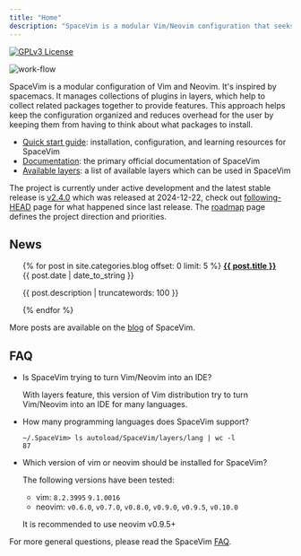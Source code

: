 ```yaml
---
title: "Home"
description: "SpaceVim is a modular Vim/Neovim configuration that seeks to provide layer feature."
---
```


[![GPLv3 License](https://img.spacevim.org/license-GPLv3-blue.svg)](development/#license)

![work-flow](https://img.spacevim.org/workflow.png)

SpaceVim is a modular configuration of Vim and Neovim.
It's inspired by spacemacs. It manages collections of plugins in layers,
which help to collect related packages together to provide features.
This approach helps keep the configuration organized and reduces
overhead for the user by keeping them from having to think about
what packages to install.

- [Quick start guide](quick-start-guide/): installation, configuration, and learning resources for SpaceVim
- [Documentation](documentation/): the primary official documentation of SpaceVim
- [Available layers](layers/): a list of available layers which can be used in SpaceVim

The project is currently under active development and the latest stable release is [v2.4.0](SpaceVim-release-v2.4.0/) which was released at 2024-12-22,
check out [following-HEAD](following-head/) page for what happened since last release. The [roadmap](roadmap/) page defines the project direction and priorities.

## News

<ul>
    {% for post in site.categories.blog offset: 0 limit: 5  %}
               <strong><a href="{{ post.url }}">{{ post.title }}</a></strong>
               <br>
               <span class="post-date">{{ post.date | date_to_string }}</span>
               <p>{{ post.description | truncatewords: 100 }}</p>
    {% endfor %}
</ul>

More posts are available on the [blog](blog/) of SpaceVim.

## FAQ

- Is SpaceVim trying to turn Vim/Neovim into an IDE?

  With layers feature, this version of Vim distribution try to turn Vim/Neovim into an IDE for many languages.

- How many programming languages does SpaceVim support?

  ```
  ~/.SpaceVim> ls autoload/SpaceVim/layers/lang | wc -l
  87
  ```

- Which version of vim or neovim should be installed for SpaceVim?

  The following versions have been tested:

  - vim: `8.2.3995` `9.1.0016`
  - neovim: `v0.6.0`, `v0.7.0`, `v0.8.0`, `v0.9.0`, `v0.9.5`, `v0.10.0`

  It is recommended to use neovim v0.9.5+

For more general questions, please read the SpaceVim [FAQ](faq/).

<!-- vim:set nowrap: -->
